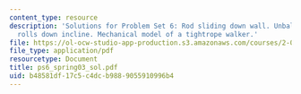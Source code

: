 ```yaml
---
content_type: resource
description: 'Solutions for Problem Set 6: Rod sliding down wall. Unbalanced disk
  rolls down incline. Mechanical model of a tightrope walker.'
file: https://ol-ocw-studio-app-production.s3.amazonaws.com/courses/2-004-modeling-dynamics-and-control-ii-spring-2003/b48581df17c5c4dcb9889055910996b4_ps6_spring03_sol.pdf
file_type: application/pdf
resourcetype: Document
title: ps6_spring03_sol.pdf
uid: b48581df-17c5-c4dc-b988-9055910996b4
---
```

